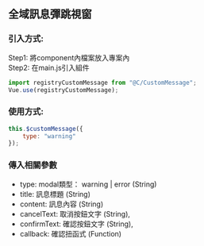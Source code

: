 ## 全域訊息彈跳視窗  

### 引入方式:  
Step1: 將component內檔案放入專案內  
Step2: 在main.js引入組件  
```javascript
import registryCustomMessage from "@C/CustomMessage";
Vue.use(registryCustomMessage);
```  

### 使用方式:  
```javascript
this.$customMessage({
    type: "warning"
});
```
### 傳入相關參數
* type: modal類型： warning | error (String)
* title: 訊息標題 (String)
* content: 訊息內容 (String)
* cancelText: 取消按鈕文字 (String),
* confirmText: 確認按鈕文字 (String),
* callback: 確認扭函式 (Function)